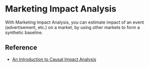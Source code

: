 # Marketing Impact Analysis

With Marketing Impact Analysis, you can estimate impact of an event (advertisement, etc.) on a market, by using other markets to form a synthetic baseline.

## Reference
* [An Introduction to Causal Impact Analysis](https://blog.exploratory.io/an-introduction-to-causal-impact-analysis-a57bce54078e)
